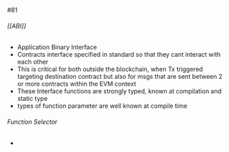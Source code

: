  #81
 
 ###### [[ABI]]
 -  Application Binary Interface
 - Contracts interface specified in standard so that they cant interact with each other
 - This is critical for both outside the blockchain, when Tx triggered targeting destination contract but also for msgs that are sent between 2 or more contracts within the EVM context
 - These Interface functions are strongly typed, known at compilation and static type
 - types of function parameter are well known at compile time
###### Function Selector
- 